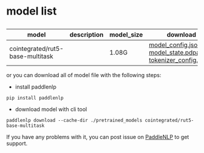 #  model list

##  

| model  | description | model_size  | download         |
| --- | --- | --- | --- |
|cointegrated/rut5-base-multitask|  | 1.08G | [model_config.json](https://bj.bcebos.com/paddlenlp/models/community/cointegrated/rut5-base-multitask/model_config.json)<br>[model_state.pdparams](https://bj.bcebos.com/paddlenlp/models/community/cointegrated/rut5-base-multitask/model_state.pdparams)<br>[tokenizer_config.json](https://bj.bcebos.com/paddlenlp/models/community/cointegrated/rut5-base-multitask/tokenizer_config.json) |

or you can download all of model file with the following steps:

* install paddlenlp

```shell
pip install paddlenlp
```

* download model with cli tool

```shell
paddlenlp download --cache-dir ./pretrained_models cointegrated/rut5-base-multitask
```

If you have any problems with it, you can post issue on [PaddleNLP](https://github.com/PaddlePaddle/PaddleNLP) to get support.
